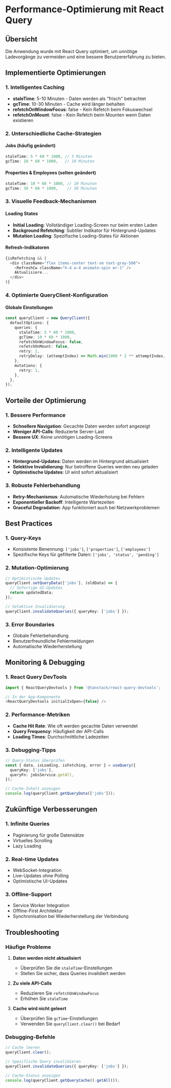 # Performance-Optimierung mit React Query

## Übersicht
Die Anwendung wurde mit React Query optimiert, um unnötige Ladevorgänge zu vermeiden und eine bessere Benutzererfahrung zu bieten.

## Implementierte Optimierungen

### 1. Intelligentes Caching
- **staleTime**: 5-10 Minuten - Daten werden als "frisch" betrachtet
- **gcTime**: 10-30 Minuten - Cache wird länger behalten
- **refetchOnWindowFocus**: false - Kein Refetch beim Fokuswechsel
- **refetchOnMount**: false - Kein Refetch beim Mounten wenn Daten existieren

### 2. Unterschiedliche Cache-Strategien

#### Jobs (häufig geändert)
```typescript
staleTime: 5 * 60 * 1000, // 5 Minuten
gcTime: 10 * 60 * 1000,   // 10 Minuten
```

#### Properties & Employees (selten geändert)
```typescript
staleTime: 10 * 60 * 1000, // 10 Minuten
gcTime: 30 * 60 * 1000,    // 30 Minuten
```

### 3. Visuelle Feedback-Mechanismen

#### Loading States
- **Initial Loading**: Vollständiger Loading-Screen nur beim ersten Laden
- **Background Refetching**: Subtiler Indikator für Hintergrund-Updates
- **Mutation Loading**: Spezifische Loading-States für Aktionen

#### Refresh-Indikatoren
```typescript
{isRefetching && (
  <div className="flex items-center text-sm text-gray-500">
    <RefreshCw className="h-4 w-4 animate-spin mr-1" />
    Aktualisiere...
  </div>
)}
```

### 4. Optimierte QueryClient-Konfiguration

#### Globale Einstellungen
```typescript
const queryClient = new QueryClient({
  defaultOptions: {
    queries: {
      staleTime: 5 * 60 * 1000,
      gcTime: 10 * 60 * 1000,
      refetchOnWindowFocus: false,
      refetchOnMount: false,
      retry: 1,
      retryDelay: (attemptIndex) => Math.min(1000 * 2 ** attemptIndex, 30000),
    },
    mutations: {
      retry: 1,
    },
  },
});
```

## Vorteile der Optimierung

### 1. Bessere Performance
- **Schnellere Navigation**: Gecachte Daten werden sofort angezeigt
- **Weniger API-Calls**: Reduzierte Server-Last
- **Bessere UX**: Keine unnötigen Loading-Screens

### 2. Intelligente Updates
- **Hintergrund-Updates**: Daten werden im Hintergrund aktualisiert
- **Selektive Invalidierung**: Nur betroffene Queries werden neu geladen
- **Optimistische Updates**: UI wird sofort aktualisiert

### 3. Robuste Fehlerbehandlung
- **Retry-Mechanismus**: Automatische Wiederholung bei Fehlern
- **Exponentieller Backoff**: Intelligente Wartezeiten
- **Graceful Degradation**: App funktioniert auch bei Netzwerkproblemen

## Best Practices

### 1. Query-Keys
- Konsistente Benennung: `['jobs']`, `['properties']`, `['employees']`
- Spezifische Keys für gefilterte Daten: `['jobs', 'status', 'pending']`

### 2. Mutation-Optimierung
```typescript
// Optimistische Updates
queryClient.setQueryData(['jobs'], (oldData) => {
  // Sofortige UI-Updates
  return updatedData;
});

// Selektive Invalidierung
queryClient.invalidateQueries({ queryKey: ['jobs'] });
```

### 3. Error Boundaries
- Globale Fehlerbehandlung
- Benutzerfreundliche Fehlermeldungen
- Automatische Wiederherstellung

## Monitoring & Debugging

### 1. React Query DevTools
```typescript
import { ReactQueryDevtools } from '@tanstack/react-query-devtools';

// In der App-Komponente
<ReactQueryDevtools initialIsOpen={false} />
```

### 2. Performance-Metriken
- **Cache Hit Rate**: Wie oft werden gecachte Daten verwendet
- **Query Frequency**: Häufigkeit der API-Calls
- **Loading Times**: Durchschnittliche Ladezeiten

### 3. Debugging-Tipps
```typescript
// Query-Status überprüfen
const { data, isLoading, isFetching, error } = useQuery({
  queryKey: ['jobs'],
  queryFn: jobsService.getAll,
});

// Cache-Inhalt anzeigen
console.log(queryClient.getQueryData(['jobs']));
```

## Zukünftige Verbesserungen

### 1. Infinite Queries
- Paginierung für große Datensätze
- Virtuelles Scrolling
- Lazy Loading

### 2. Real-time Updates
- WebSocket-Integration
- Live-Updates ohne Polling
- Optimistische UI-Updates

### 3. Offline-Support
- Service Worker Integration
- Offline-First Architektur
- Synchronisation bei Wiederherstellung der Verbindung

## Troubleshooting

### Häufige Probleme

1. **Daten werden nicht aktualisiert**
   - Überprüfen Sie die `staleTime`-Einstellungen
   - Stellen Sie sicher, dass Queries invalidiert werden

2. **Zu viele API-Calls**
   - Reduzieren Sie `refetchOnWindowFocus`
   - Erhöhen Sie `staleTime`

3. **Cache wird nicht geleert**
   - Überprüfen Sie `gcTime`-Einstellungen
   - Verwenden Sie `queryClient.clear()` bei Bedarf

### Debugging-Befehle
```typescript
// Cache leeren
queryClient.clear();

// Spezifische Query invalidieren
queryClient.invalidateQueries({ queryKey: ['jobs'] });

// Cache-Status anzeigen
console.log(queryClient.getQueryCache().getAll());
``` 